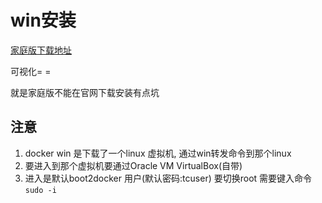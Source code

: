 # win安装

[家庭版下载地址](http://mirrors.aliyun.com/docker-toolbox/windows/docker-toolbox/)



可视化= =

就是家庭版不能在官网下载安装有点坑



## 注意

1.  docker win 是下载了一个linux 虚拟机, 通过win转发命令到那个linux
2.  要进入到那个虚拟机要通过Oracle VM VirtualBox(自带)
3.  进入是默认boot2docker 用户(默认密码:tcuser) 要切换root 需要键入命令`sudo -i`


